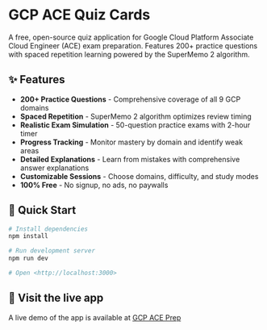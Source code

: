 # GCP ACE Quiz Cards

A free, open-source quiz application for Google Cloud Platform Associate Cloud Engineer (ACE) exam preparation. Features 200+ practice questions with spaced repetition learning powered by the SuperMemo 2 algorithm.

## ✨ Features

- **200+ Practice Questions** - Comprehensive coverage of all 9 GCP domains
- **Spaced Repetition** - SuperMemo 2 algorithm optimizes review timing
- **Realistic Exam Simulation** - 50-question practice exams with 2-hour timer
- **Progress Tracking** - Monitor mastery by domain and identify weak areas
- **Detailed Explanations** - Learn from mistakes with comprehensive answer explanations
- **Customizable Sessions** - Choose domains, difficulty, and study modes
- **100% Free** - No signup, no ads, no paywalls

## 🚀 Quick Start

```bash
# Install dependencies
npm install

# Run development server
npm run dev

# Open <http://localhost:3000>
```

## 🚀 Visit the live app

A live demo of the app is available at [GCP ACE Prep](https://gcpace.pp.ua/)
